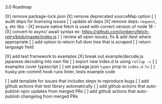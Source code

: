 3.0 Roadmap

[X] remove package-lock.json
[X] remove deprecated sourceMap option
[ ] audit deps for licensing issues
[ ] update all deps
[X] remove deps: `request`, `q`, etc libs
      - [X] ensure native fetch is used with correct version of node 18
      - [X] convert to async/ await syntax
      ex: https://github.com/jonbern/fetch-retry/blob/master/index.js
[ ] review all open issues, fix & add /test where appropriate
[ ] add option to return full dom tree that is scraped
[ ] return language field

[X] add test framework to examples
[X] break out example/decode.js japanese decoding into own file
[ ] export new index.d.ts using `rollup -c`
[ ] examples cover typescript
[ ] set package.json `types` prop to `index.d.ts`
[ ] husky pre-commit hook runs linter, tests example code

[ ] add template for issues that includes steps to reproduce bugs
[ ] add github actions that test library automatically
[ ] add github actions that auto-publish npm updates from merged PRs
[ ] add github actions that auto-publish changelog from merged PRs
